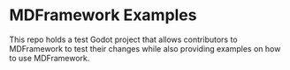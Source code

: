 # MDFramework Examples
This repo holds a test Godot project that allows contributors to MDFramework to test their changes while also providing examples on how to use MDFramework.